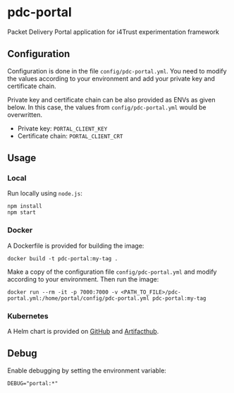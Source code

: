 # pdc-portal

Packet Delivery Portal application for i4Trust experimentation framework

## Configuration

Configuration is done in the file `config/pdc-portal.yml`. You need to modify the values according to your 
environment and add your private key and certificate chain.

Private key and certificate chain can be also provided as ENVs as given below. In this case, the values from 
`config/pdc-portal.yml` would be overwritten.
* Private key: `PORTAL_CLIENT_KEY`
* Certificate chain: `PORTAL_CLIENT_CRT`


## Usage

### Local

Run locally using `node.js`:
```shell
npm install
npm start
```


### Docker

A Dockerfile is provided for building the image:
```shell
docker build -t pdc-portal:my-tag .
```

Make a copy of the configuration file `config/pdc-portal.yml` and modify according to your environment. 
Then run the image:
```shell
docker run --rm -it -p 7000:7000 -v <PATH_TO_FILE>/pdc-portal.yml:/home/portal/config/pdc-portal.yml pdc-portal:my-tag
```

### Kubernetes

A Helm chart is provided on [GitHub](https://github.com/i4Trust/helm-charts/tree/main/charts/pdc-portal) 
and [Artifacthub](https://artifacthub.io/packages/helm/i4trust/pdc-portal).



## Debug

Enable debugging by setting the environment variable:
```shell
DEBUG="portal:*"
```


